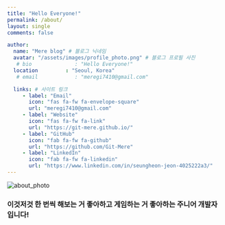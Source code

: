 ```yaml
---
title: "Hello Everyone!"
permalink: /about/
layout: single
comments: false

author:
  name: "Mere blog" # 블로그 닉네임
  avatar: "/assets/images/profile_photo.png" # 블로그 프로필 사진
   # bio              : "Hello Everyone!"
  location         : "Seoul, Korea"
   # email            : "meregi7410@gmail.com"

  links: # 사이트 링크
     - label: "Email"
       icon: "fas fa-fw fa-envelope-square"
       url: "meregi7410@gmail.com"
     - label: "Website"
       icon: "fas fa-fw fa-link"
       url: "https://git-mere.github.io/"
     - label: "GitHub"
       icon: "fab fa-fw fa-github"
       url: "https://github.com/Git-Mere"
     - label: "LinkedIn"
       icon: "fab fa-fw fa-linkedin"
       url: "https://www.linkedin.com/in/seungheon-jeon-4025222a3/"
---
```


![about_photo](https://git-mere.github.io/Blog/assets/images/about_photo.gif)

### 이것저것 한 번씩 해보는 거 좋아하고 게임하는 거 좋아하는 주니어 개발자입니다!


<!-- 📍 {{ site.author.location }}

{% if site.author.links %}

<ul>
  {% for link in site.author.links %}
    {% if link.url %}
    <li>
      <i class="{{ link.icon }}"></i>
      <a href="{% if link.label == 'Email' %}mailto:{{ link.url }}{% else %}{{ link.url }}{% endif %}" target="_blank">
        {{ link.label }}
      </a>
    </li>
    {% endif %}
  {% endfor %}
</ul>
{% endif %} -->